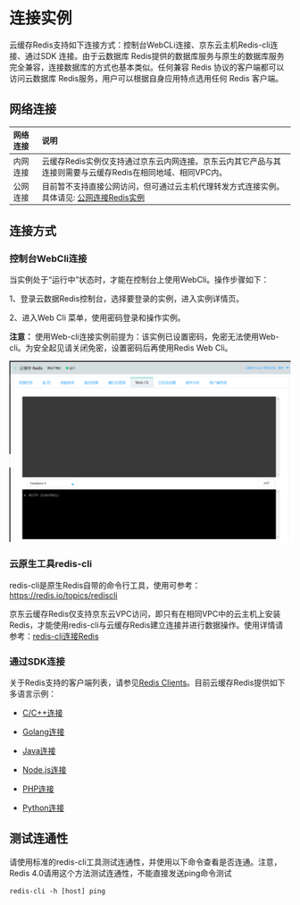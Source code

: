 # 连接实例


云缓存Redis支持如下连接方式：控制台WebCLi连接、京东云主机Redis-cli连接、通过SDK 连接。由于云数据库 Redis提供的数据库服务与原生的数据库服务完全兼容，连接数据库的方式也基本类似。任何兼容 Redis 协议的客户端都可以访问云数据库 Redis服务，用户可以根据自身应用特点选用任何 Redis 客户端。



##  网络连接
|  网络连接  |  说明  |  
| :--- | :---  | 
|  内网连接	|  云缓存Redis实例仅支持通过京东云内网连接。京东云内其它产品与其连接则需要与云缓存Redis在相同地域、相同VPC内。|  
|  公网连接	|  目前暂不支持直接公网访问，但可通过云主机代理转发方式连接实例。具体请见:  [公网连接Redis实例](../Operation-Guide/Connect/ConnectInstance.md)  |  




##  连接方式

###  控制台WebCli连接

当实例处于“运行中”状态时，才能在控制台上使用WebCli。操作步骤如下：

1、登录云数据Redis控制台，选择要登录的实例，进入实例详情页。

2、进入Web Cli 菜单，使用密码登录和操作实例。

**注意：**  使用Web-cli连接实例前提为：该实例已设置密码，免密无法使用Web-cli。为安全起见请关闭免密，设置密码后再使用Redis Web Cli。 

![](../../../../image/Redis/Connect-Instances-1.png)



###  云原生工具redis-cli

redis-cli是原生Redis自带的命令行工具，使用可参考：https://redis.io/topics/rediscli

京东云缓存Redis仅支持京东云VPC访问，即只有在相同VPC中的云主机上安装Redis，才能使用redis-cli与云缓存Redis建立连接并进行数据操作。使用详情请参考：[redis-cli连接Redis](../Operation-Guide/Connect/Tool-Redis-CLI.md)   

###  通过SDK连接
关于Redis支持的客户端列表，请参见[Redis Clients](http://redis.io/clients)。目前云缓存Redis提供如下多语言示例：

  -  [C/C++连接](../Operation-Guide/Connect/CorCplusplus-Connect-to-Redis-Instance.md)   

  -   [Golang连接](../Operation-Guide/Connect/Golang-Connect-to-Redis-Instance.md)   

  -   [Java连接](../Operation-Guide/Connect/Java-Connect-to-Redis-Instance.md)   

  -   [Node.js连接](../Operation-Guide/Connect/Node.js-Connect-to-Redis-Instance.md)   

  -   [PHP连接](../Operation-Guide/Connect/PHP-Connect-to-Redis-Instance.md)   

  -   [Python连接](../Operation-Guide/Connect/Python-Connect-to-Redis-Instance.md)   


##  测试连通性

请使用标准的redis-cli工具测试连通性，并使用以下命令查看是否连通。注意，Redis 4.0请用这个方法测试连通性，不能直接发送ping命令测试

    redis-cli -h [host] ping
   
    



